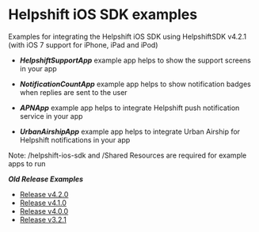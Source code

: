 Helpshift iOS SDK examples
=========================

Examples for integrating the Helpshift iOS SDK using HelpshiftSDK v4.2.1
(with iOS 7 support for iPhone, iPad and iPod)

* ***HelpshiftSupportApp*** example app helps to show the support screens in your app

* ***NotificationCountApp*** example app helps to show notification badges when replies are sent to the user

* ***APNApp*** example app helps to integrate Helpshift push notification service in your app

* ***UrbanAirshipApp*** example app helps to integrate Urban Airship for Helpshift notifications in your app

Note: /helpshift-ios-sdk and /Shared Resources are required for example apps to run

***Old Release Examples***
* [Release v4.2.0](https://github.com/sraj/helpshift-ios-sdk-examples/tree/release/4.2.0)
* [Release v4.1.0](https://github.com/sraj/helpshift-ios-sdk-examples/tree/release/4.1.0)
* [Release v4.0.0](https://github.com/sraj/helpshift-ios-sdk-examples/tree/release/4.0.0)
* [Release v3.2.1](https://github.com/sraj/helpshift-ios-sdk-examples/tree/release/3.2.1)
